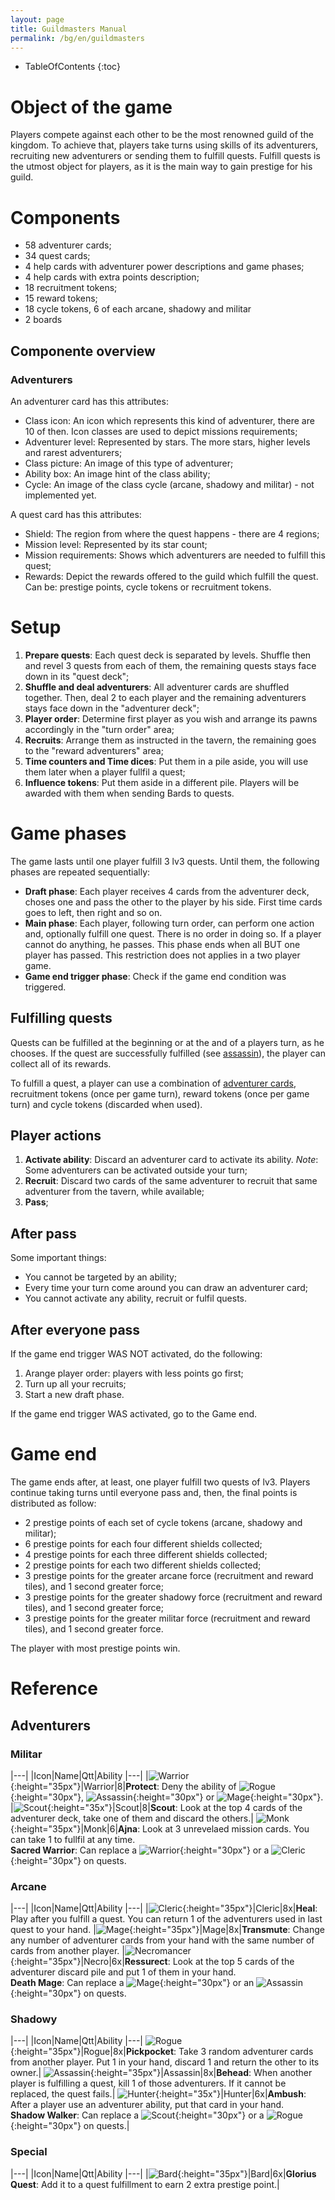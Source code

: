 ```yaml
---
layout: page
title: Guildmasters Manual
permalink: /bg/en/guildmasters
---
```

* TableOfContents
{:toc}

# Object of the game

Players compete against each other to be the most renowned guild of the kingdom. To achieve that, players take turns using skills of its adventurers, recruiting new adventurers or sending them to fulfill quests. Fulfill quests is the utmost object for players, as it is the main way to gain prestige for his guild.

# Components

- 58 adventurer cards;
- 34 quest cards;
- 4 help cards with adventurer power descriptions and game phases;
- 4 help cards with extra points description;
- 18 recruitment tokens;
- 15 reward tokens;
- 18 cycle tokens, 6 of each arcane, shadowy and militar
- 2 boards

## Componente overview

### Adventurers
An adventurer card has this attributes:
- Class icon: An icon which represents this kind of adventurer, there are 10 of then. Icon classes are used to depict missions requirements;
- Adventurer level: Represented by stars. The more stars, higher levels and rarest adventurers;
- Class picture: An image of this type of adventurer;
- Ability box: An image hint of the class ability;
- Cycle: An image of the class cycle (arcane, shadowy and militar) - not implemented yet.



A quest card has this attributes:
- Shield: The region from where the quest happens - there are 4 regions;
- Mission level: Represented by its star count;
- Mission requirements: Shows which adventurers are needed to fulfill this quest;
- Rewards: Depict the rewards offered to the guild which fulfill the quest. Can be: prestige points, cycle tokens or recruitment tokens.




# Setup
1. **Prepare quests**: Each quest deck is separated by levels. Shuffle then and revel 3 quests from each of them, the remaining quests stays face down in its "quest deck";
1. **Shuffle and deal adventurers**: All adventurer cards are shuffled together. Then, deal 2 to each player and the remaining adventurers stays face down in the "adventurer deck";
1. **Player order**: Determine first player as you wish and arrange its pawns accordingly in the "turn order" area;
1. **Recruits**: Arrange them as instructed in the tavern, the remaining goes to the "reward adventurers" area;
1. **Time counters and Time dices**: Put them in a pile aside, you will use them later when a player fullfil a quest;
1. **Influence tokens**: Put them aside in a different pile. Players will be awarded with them when sending Bards to quests.

# Game phases
The game lasts until one player fulfill 3 lv3 quests. Until them, the following phases are repeated sequentially:
- **Draft phase**: Each player receives 4 cards from the adventurer deck, choses one and pass the other to the player by his side. First time cards goes to left, then right and so on.
- **Main phase**: Each player, following turn order, can perform one action and, optionally fulfill one quest. There is no order in doing so. If a player cannot do anything, he passes. This phase ends when all BUT one player has passed. This restriction does not applies in a two player game.
- **Game end trigger phase**: Check if the game end condition was triggered.

## Fulfilling quests
Quests can be fulfilled at the beginning or at the and of a players turn, as he chooses. If the quest are successfully fulfilled (see [assassin](Adventurers#assassin)), the player can collect all of its rewards.

To fulfill a quest, a player can use a combination of [adventurer cards](Adventurer-card-overview), recruitment tokens (once per game turn), reward tokens (once per game turn) and cycle tokens (discarded when used).

## Player actions
1. **Activate ability**: Discard an adventurer card to activate its ability. *Note*: Some adventurers can be activated outside your turn;
1. **Recruit**: Discard two cards of the same adventurer to recruit that same adventurer from the tavern, while available;
1. **Pass**;

## After pass
Some important things:
* You cannot be targeted by an ability;
* Every time your turn come around you can draw an adventurer card;
* You cannot activate any ability, recruit or fulfil quests.

## After everyone pass
If the game end trigger WAS NOT activated, do the following:

1. Arange player order: players with less points go first;
1. Turn up all your recruits;
1. Start a new draft phase.

If the game end trigger WAS activated, go to the Game end.

# Game end
The game ends after, at least, one player fulfill two quests of lv3. Players continue taking turns until everyone pass and, then, the final points is distributed as follow:
- 2 prestige points of each set of cycle tokens (arcane, shadowy and militar);
- 6 prestige points for each four different shields collected;
- 4 prestige points for each three different shields collected;
- 2 prestige points for each two different shields collected;
- 3 prestige points for the greater arcane force (recruitment and reward tiles), and 1 second greater force;
- 3 prestige points for the greater shadowy force (recruitment and reward tiles), and 1 second greater force;
- 3 prestige points for the greater militar force (recruitment and reward tiles), and 1 second greater force.

The player with most prestige points win.

# Reference

## Adventurers

### Militar

|---|
|Icon|Name|Qtt|Ability
|---|
|![Warrior](/assets/img/bg/gm/guerreiro_ico.png){:height="35px"}|Warrior|8|**Protect**: Deny the ability of ![Rogue](/assets/img/bg/gm/ladina_ico.png){:height="30px"}, ![Assassin](/assets/img/bg/gm/assassino_ico.png){:height="30px"} or ![Mage](/assets/img/bg/gm/mago_ico.png){:height="30px"}.
|![Scout](/assets/img/bg/gm/arqueiro_ico.png){:height="35x"}|Scout|8|**Scout**: Look at the top 4 cards of the adventurer deck, take one of them and discard the others.|
![Monk](/assets/img/bg/gm/monge_ico.png){:height="35px"}|Monk|6|**Ajna**: Look at 3 unrevelaed mission cards. You can take 1 to fullfil at any time.<br />**Sacred Warrior**: Can replace a ![Warrior](/assets/img/bg/gm/guerreiro_ico.png){:height="30px"} or a ![Cleric](/assets/img/bg/gm/cleriga_ico.png){:height="30px"} on quests.

### Arcane

|---|
|Icon|Name|Qtt|Ability
|---|
|![Cleric](/assets/img/bg/gm/cleriga_ico.png){:height="35px"}|Cleric|8x|**Heal**: Play after you fulfill a quest. You can return 1 of the adventurers used in last quest to your hand.
|![Mage](/assets/img/bg/gm/mago_ico.png){:height="35px"}|Mage|8x|**Transmute**: Change any number of adventurer cards from your hand with the same number of cards from another player.
|![Necromancer](/assets/img/bg/gm/necro_ico.png){:height="35px"}|Necro|6x|**Ressurect**: Look at the top 5 cards of the adventurer discard pile and put 1 of them in your hand.<br />**Death Mage**: Can replace a ![Mage](/assets/img/bg/gm/mago_ico.png){:height="30px"} or an ![Assassin](/assets/img/bg/gm/assassino_ico.png){:height="30px"} on quests.

### Shadowy

|---|
|Icon|Name|Qtt|Ability
|---|
![Rogue](/assets/img/bg/gm/ladina_ico.png){:height="35px"}|Rogue|8x|**Pickpocket**: Take 3 random adventurer cards from another player. Put 1 in your hand, discard 1 and return the other to its owner.|
![Assassin](/assets/img/bg/gm/assassino_ico.png){:height="35px"}|Assassin|8x|**Behead**: When another player is fulfilling a quest, kill 1 of those adventurers. If it cannot be replaced, the quest fails.|
![Hunter](/assets/img/bg/gm/cacador_ico.png){:height="35x"}|Hunter|6x|**Ambush**: After a player use an adventurer ability, put that card in your hand.<br />**Shadow Walker**: Can replace a ![Scout](/assets/img/bg/gm/arqueiro_ico.png){:height="30px"} or a ![Rogue](/assets/img/bg/gm/ladina_ico.png){:height="30px"} on quests.|

### Special

|---|
|Icon|Name|Qtt|Ability
|---|
|![Bard](/assets/img/bg/gm/bardo_ico.png){:height="35px"}|Bard|6x|**Glorius Quest**: Add it to a quest fulfillment to earn 2 extra prestige point.|

